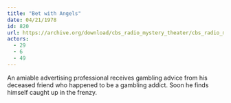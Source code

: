 ```yaml
---
title: "Bet with Angels"
date: 04/21/1978
id: 820
url: https://archive.org/download/cbs_radio_mystery_theater/cbs_radio_mystery_theater-0801-0850.zip/cbs_radio_mystery_theater-0801-0850%2Fcbsrmt_0820_bet_with_angels.mp3
actors:
  - 29
  - 6
  - 49
---
```

An amiable advertising professional receives gambling advice from his deceased friend who happened to be a gambling addict. Soon he finds himself caught up in the frenzy.